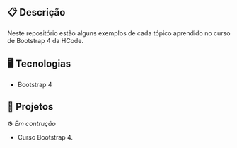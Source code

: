 ## 📋 Descrição

Neste repositório estão alguns exemplos de cada tópico aprendido no curso de Bootstrap 4 da HCode.

## 🖥️ Tecnologias

- Bootstrap 4

## 🎨 Projetos

⚙ <i>Em contrução</i>

- Curso Bootstrap 4.
